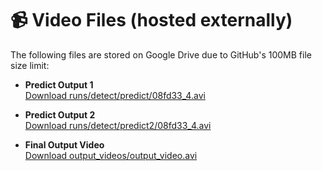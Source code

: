 # 📹 Video Files (hosted externally)

The following files are stored on Google Drive due to GitHub's 100MB file size limit:

- **Predict Output 1**  
  [Download runs/detect/predict/08fd33_4.avi](https://drive.google.com/file/d/15l5YjZPqaHwoa0AR69L7DMXEPVNm6PXl/view?usp=drive_link)

- **Predict Output 2**  
  [Download runs/detect/predict2/08fd33_4.avi](https://drive.google.com/file/d/1bPup3ZPf8xaDxlQCsC_yjIyz53ENKRWA/view?usp=drive_link)

- **Final Output Video**  
  [Download output_videos/output_video.avi](https://drive.google.com/file/d/1E-IlQ4VC0JsZnztQn3VtCERLAM04Us7m/view?usp=drive_link)
